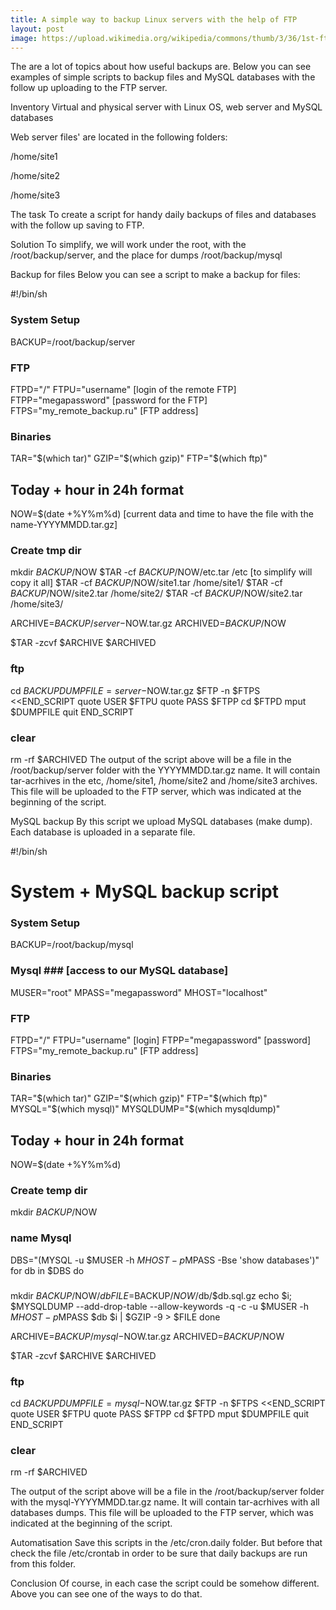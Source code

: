 ```yaml
---
title: A simple way to backup Linux servers with the help of FTP
layout: post
image: https://upload.wikimedia.org/wikipedia/commons/thumb/3/36/1st-ftp-southpole-1994.jpg/1024px-1st-ftp-southpole-1994.jpg
---
```


The are a lot of topics about how useful backups are. Below you can see examples of simple scripts to backup files and MySQL databases with the follow up uploading to the FTP server.

Inventory
Virtual and physical server with Linux OS, web server and MySQL databases

Web server files' are located in the following folders:

/home/site1

/home/site2

/home/site3

The task
To create a script for handy daily backups of files and databases with the follow up saving to FTP.

Solution
To simplify, we will work under the root, with the /root/backup/server, and the place for dumps /root/backup/mysql

Backup for files
Below you can see a script to make a backup for files:

#!/bin/sh
### System Setup ###
BACKUP=/root/backup/server

### FTP ###
FTPD="/"
FTPU="username" [login of the remote FTP]
FTPP="megapassword" [password for the FTP]
FTPS="my_remote_backup.ru" [FTP address]

### Binaries ###
TAR="$(which tar)"
GZIP="$(which gzip)"
FTP="$(which ftp)"

## Today + hour in 24h format ###
NOW=$(date +%Y%m%d) [current data and time to have the file with the name-YYYYMMDD.tar.gz]

### Create tmp dir ###

mkdir $BACKUP/$NOW
$TAR -cf $BACKUP/$NOW/etc.tar /etc [to simplify will copy it all]
$TAR -cf $BACKUP/$NOW/site1.tar /home/site1/
$TAR -cf $BACKUP/$NOW/site2.tar /home/site2/
$TAR -cf $BACKUP/$NOW/site2.tar /home/site3/

ARCHIVE=$BACKUP/server-$NOW.tar.gz
ARCHIVED=$BACKUP/$NOW

$TAR -zcvf $ARCHIVE $ARCHIVED

### ftp ###
cd $BACKUP
DUMPFILE=server-$NOW.tar.gz
$FTP -n $FTPS <<END_SCRIPT
quote USER $FTPU
quote PASS $FTPP
cd $FTPD
mput $DUMPFILE
quit
END_SCRIPT

### clear ###

rm -rf $ARCHIVED
The output of the script above will be a file in the /root/backup/server folder with the YYYYMMDD.tar.gz name. It will contain tar-acrhives in the etc, /home/site1, /home/site2 and /home/site3 archives. This file will be uploaded to the FTP server, which was indicated at the beginning of the script.

MySQL backup
By this script we upload MySQL databases (make dump). Each database is uploaded in a separate file.

#!/bin/sh
# System + MySQL backup script
### System Setup ###
BACKUP=/root/backup/mysql

### Mysql ### [access to our MySQL database]
MUSER="root"
MPASS="megapassword"
MHOST="localhost"

### FTP ###
FTPD="/"
FTPU="username" [login]
FTPP="megapassword" [password]
FTPS="my_remote_backup.ru" [FTP address]

### Binaries ###
TAR="$(which tar)"
GZIP="$(which gzip)"
FTP="$(which ftp)"
MYSQL="$(which mysql)"
MYSQLDUMP="$(which mysqldump)"

## Today + hour in 24h format ###
NOW=$(date +%Y%m%d)

### Create temp dir ###

mkdir $BACKUP/$NOW

### name Mysql ###
DBS="$($MYSQL -u $MUSER -h $MHOST -p$MPASS -Bse 'show databases')"
for db in $DBS
do

### ###
mkdir $BACKUP/$NOW/$db
FILE=$BACKUP/$NOW/$db/$db.sql.gz
echo $i; $MYSQLDUMP --add-drop-table --allow-keywords -q -c -u $MUSER -h $MHOST -p$MPASS $db $i | $GZIP -9 > $FILE
done

ARCHIVE=$BACKUP/mysql-$NOW.tar.gz
ARCHIVED=$BACKUP/$NOW

$TAR -zcvf $ARCHIVE $ARCHIVED

### ftp ###
cd $BACKUP
DUMPFILE=mysql-$NOW.tar.gz
$FTP -n $FTPS <<END_SCRIPT
quote USER $FTPU
quote PASS $FTPP
cd $FTPD
mput $DUMPFILE
quit
END_SCRIPT

### clear ###

rm -rf $ARCHIVED

The output of the script above will be a file in the /root/backup/server folder with the mysql-YYYYMMDD.tar.gz name. It will contain tar-acrhives with all databases dumps. This file will be uploaded to the FTP server, which was indicated at the beginning of the script.

Automatisation
Save this scripts in the /etc/cron.daily folder. But before that check the file /etc/crontab in order to be sure that daily backups are run from this folder.

Conclusion
Of course, in each case the script could be somehow different. Above you can see one of the ways to do that.
